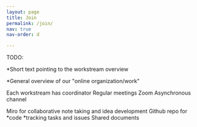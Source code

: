 ```yaml
---
layout: page
title: Join
permalink: /join/
nav: true
nav-order: d

---
```


TODO: 

*Short text pointing to the workstream overview

*General overview of our "online organization/work"

Each workstream has coordinator
Regular meetings
Zoom
Asynchronous channel

Miro for collaborative note taking and idea development
Github repo for
*code
*tracking tasks and issues
Shared documents


